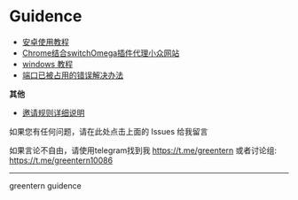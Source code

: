 # Guidence


- [安卓使用教程](https://github.com/Greentern/Guidence/issues/1)  
- [Chrome结合switchOmega插件代理小众网站](http://www.jianshu.com/p/421fe789a628)  
- [windows 教程](http://www.jianshu.com/p/ea6327a88974)  
- [端口已被占用的错误解决办法](http://www.jianshu.com/p/2af8e586e77d)  

**其他**
- [邀请规则详细说明](https://github.com/Greentern/Guidence/issues/3) 

如果您有任何问题，请在此处点击上面的 Issues 给我留言  



如果言论不自由，请使用telegram找到我 https://t.me/greentern 或者讨论组: https://t.me/greentern10086

----------------------------------

greentern guidence
